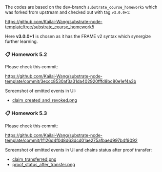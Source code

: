 
The codes are based on the dev-branch `substrate_course_homework5` which was forked from upstream and checked out with tag `v3.0.0+1`:

https://github.com/Kailai-Wang/substrate-node-template/tree/substrate_course_homework5

Here **v3.0.0+1** is chosen as it has the FRAME v2 syntax which synergize further learning.


### :clipboard: Homework 5.2

Please check this commit:

https://github.com/Kailai-Wang/substrate-node-template/commit/3eccc8530af3a31da402920fffd8bc80e1ef4a3b

Screenshot of emitted events in UI:

* [claim_created_and_revoked.png](https://github.com/Kailai-Wang/substrate_course/blob/master/5/claim_created_and_revoked.png)

### :clipboard: Homework 5.3

Please check this commit:

https://github.com/Kailai-Wang/substrate-node-template/commit/1f126d4f0d8d63dcd01ae275afbaed997b4f9092

Screenshot of emitted events in UI and chains status after proof transfer:

* [claim_transferred.png](https://github.com/Kailai-Wang/substrate_course/blob/master/5/claim_transferred.png)
* [proof_status_after_transfer.png](https://github.com/Kailai-Wang/substrate_course/blob/master/5/proof_status_after_transfer.png)


